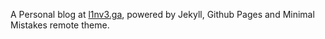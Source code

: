 A Personal blog at [l1nv3.ga](https://l1nv3.ga/), powered by Jekyll, Github Pages and Minimal Mistakes remote theme.